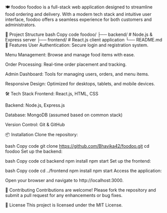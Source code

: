 🍽️ foodoo
foodoo is a full-stack web application designed to streamline food ordering and delivery. With a modern tech stack and intuitive user interface, foodoo offers a seamless experience for both customers and administrators.

📂 Project Structure
bash
Copy code
foodoo/
├── backend/   # Node.js & Express server
├── frontend/  # React.js client application
└── README.md
🚀 Features
User Authentication: Secure login and registration system.

Menu Management: Browse and manage food items with ease.

Order Processing: Real-time order placement and tracking.

Admin Dashboard: Tools for managing users, orders, and menu items.

Responsive Design: Optimized for desktops, tablets, and mobile devices.

🛠️ Tech Stack
Frontend: React.js, HTML, CSS

Backend: Node.js, Express.js

Database: MongoDB (assumed based on common stack)

Version Control: Git & GitHub

📦 Installation
Clone the repository:

bash
Copy code
git clone https://github.com/Bhavika42/foodoo.git
cd foodoo
Set up the backend:

bash
Copy code
cd backend
npm install
npm start
Set up the frontend:

bash
Copy code
cd ../frontend
npm install
npm start
Access the application:

Open your browser and navigate to http://localhost:3000.


🤝 Contributing
Contributions are welcome! Please fork the repository and submit a pull request for any enhancements or bug fixes.

📄 License
This project is licensed under the MIT License.

